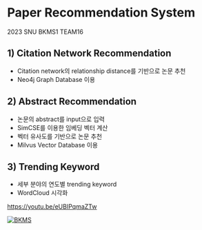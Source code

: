 # Paper Recommendation System

2023 SNU BKMS1 TEAM16

## 1) Citation Network Recommendation
- Citation network의 relationship distance를 기반으로 논문 추천
- Neo4j Graph Database 이용

## 2) Abstract Recommendation
- 논문의 abstract를 input으로 입력
- SimCSE를 이용한 임베딩 벡터 계산
- 벡터 유사도를 기반으로 논문 추천
- Milvus Vector Database 이용

## 3) Trending Keyword
- 세부 분야의 연도별 trending keyword
- WordCloud 시각화

https://youtu.be/eUBIPqmaZTw

[![BKMS](http://img.youtube.com/vi/eUBIPqmaZTw/0.jpg)](https://youtu.be/eUBIPqmaZTw?t=0s) 
